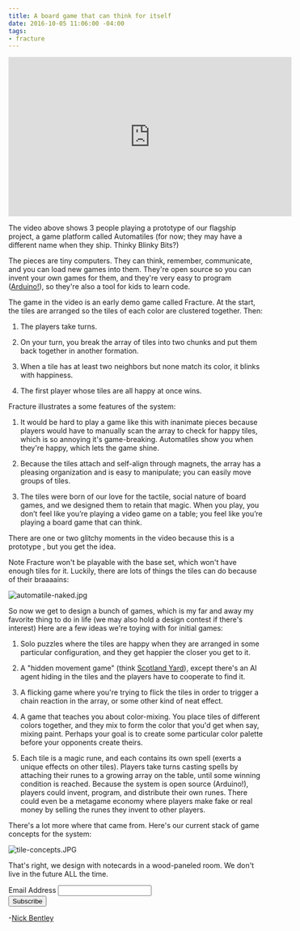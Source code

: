```yaml
---
title: A board game that can think for itself
date: 2016-10-05 11:06:00 -04:00
tags:
- fracture
---
```


<iframe width="560" height="315" src="https://www.youtube.com/embed/oFpwVv5tmO4" frameborder="0" allowfullscreen></iframe>

The video above shows 3 people playing a prototype of our flagship project, a game platform called Automatiles (for now; they may have a different name when they ship. Thinky Blinky Bits?)

The pieces are tiny computers. They can think, remember, communicate, and you can load new games into them. They're open source so you can invent your own games for them, and they're very easy to program ([Arduino!](https://www.arduino.cc/)), so they're also a tool for kids to learn code. 

The game in the video is an early demo game called Fracture. At the start, the tiles are arranged so the tiles of each color are clustered together. Then:

1. The players take turns.

2. On your turn, you break the array of tiles into two chunks and put them back together in another formation.

3. When a tile has at least two neighbors but none match its color, it blinks with happiness.

4. The first player whose tiles are all happy at once wins.

Fracture illustrates a some features of the system:

1. It would be hard to play a game like this with inanimate pieces because players would have to manually scan the array to check for happy tiles, which is so annoying it's game-breaking. Automatiles show you when they're happy, which lets the game shine.

2. Because the tiles attach and self-align through magnets, the array has a pleasing organization and is easy to manipulate; you can easily move groups of tiles.

3. The tiles were born of our love for the tactile, social nature of board games, and we designed them to retain that magic. When you play, you don’t feel like you’re playing a video game on a table; you feel like you’re playing a board game that can think.

There are one or two glitchy moments in the video because this is a prototype , but you get the idea.

Note Fracture won't be playable with the base set, which won't have enough tiles for it. Luckily, there are lots of things the tiles can do because of their braaaains:

![automatile-naked.jpg](/uploads/automatile-naked.jpg)

So now we get to design a bunch of games, which is my far and away my favorite thing to do in life (we may also hold a design contest if there's interest) Here are a few ideas we're toying with for initial games:

1. Solo puzzles where the tiles are happy when they are arranged in some particular configuration, and they get happier the closer you get to it.

2. A "hidden movement game" (think [Scotland Yard](https://en.wikipedia.org/wiki/Scotland_Yard_(board_game))), except there's an AI agent hiding in the tiles and the players have to cooperate to find it. 

3. A flicking game where you're trying to flick the tiles in order to trigger a chain reaction in the array, or some other kind of neat effect.

4. A game that teaches you about color-mixing. You place tiles of different colors together, and they mix to form the color that you'd get when say, mixing paint. Perhaps your goal is to create some particular color palette before your opponents create theirs.

5. Each tile is a magic rune, and each contains its own spell (exerts a unique effects on other tiles). Players take turns casting spells by attaching their runes to a growing array on the table, until some winning condition is reached. Because the system is open source (Arduino!), players could invent, program, and distribute their own runes. There could even be a metagame economy where players make fake or real money by selling the runes they invent to other players.

There's a lot more where that came from. Here's our current stack of game concepts for the system:

![tile-concepts.JPG](/uploads/tile-concepts.JPG)

That's right, we design with notecards in a wood-paneled room. We don't live in the future ALL the time.

<!-- Begin MailChimp Signup Form -->
<link href="//cdn-images.mailchimp.com/embedcode/classic-10_7.css" rel="stylesheet" type="text/css">
<style type="text/css">
\#mc_embed_signup{background:#fff; padding:0 10px 0 0px; margin:0 0 20px 0; max-width:300px; clear:left;}
</style>
<div id="mc_embed_signup">
<form action="//automatiles.us14.list-manage.com/subscribe/post?u=7857fa104de3ffc5bbe78d94c&id=c82a234f7c" method="post" id="mc-embedded-subscribe-form" name="mc-embedded-subscribe-form" class="validate" target="_blank" novalidate>
<div id="mc_embed_signup_scroll">
<div class="mc-field-group">
<label for="mce-EMAIL">Email Address</label>
<input type="email" value="" name="EMAIL" class="required email" id="mce-EMAIL">
</div>
<div id="mce-responses" class="clear">
<div class="response" id="mce-error-response" style="display:none"></div>
<div class="response" id="mce-success-response" style="display:none"></div>
</div>    <!-- real people should not fill this in and expect good things - do not remove this or risk form bot signups-->
<div style="position: absolute; left: -5000px;" aria-hidden="true"><input type="text" name="b_7857fa104de3ffc5bbe78d94c_c82a234f7c" tabindex="-1" value=""></div>
<div class="clear"><input type="submit" value="Subscribe" name="subscribe" id="mc-embedded-subscribe" class="button"></div>
</div>
</form>
</div>
<script type='text/javascript' src='//s3.amazonaws.com/downloads.mailchimp.com/js/mc-validate.js'></script><script type='text/javascript'>(function($) {window.fnames = new Array(); window.ftypes = new Array();fnames\[0\]='EMAIL';ftypes\[0\]='email';fnames\[1\]='FNAME';ftypes\[1\]='text';fnames\[2\]='LNAME';ftypes\[2\]='text';}(jQuery));var $mcj = jQuery.noConflict(true);</script>
<!--End mc_embed_signup-->

-[Nick Bentley](https://nickbentleygames.wordpress.com/)